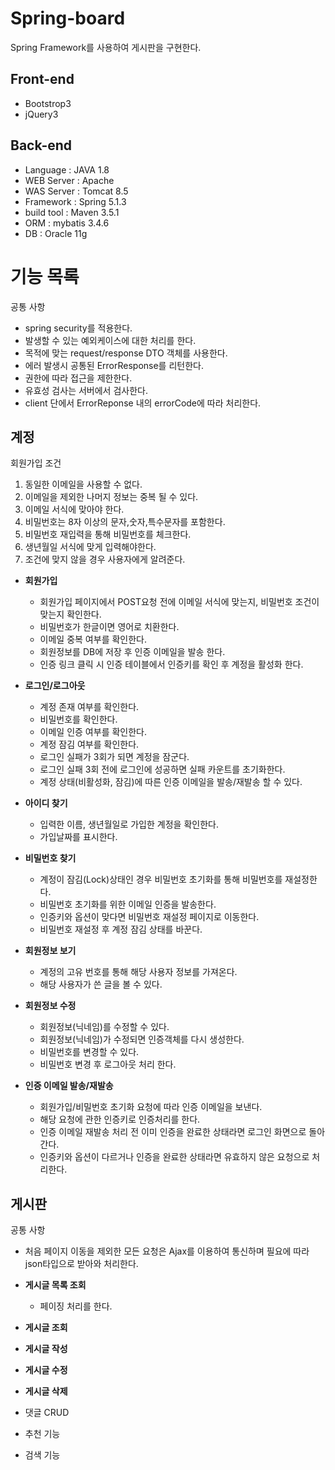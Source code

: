 # Spring-board
Spring Framework를 사용하여 게시판을 구현한다.

## Front-end
* Bootstrop3
* jQuery3

## Back-end
* Language : JAVA 1.8
* WEB Server : Apache
* WAS Server : Tomcat 8.5
* Framework : Spring 5.1.3
* build tool : Maven 3.5.1
* ORM : mybatis 3.4.6
* DB : Oracle 11g

# 기능 목록
공통 사항
  - spring security를 적용한다.
  - 발생할 수 있는 예외케이스에 대한 처리를 한다.
  - 목적에 맞는 request/response DTO 객체를 사용한다.
  - 에러 발생시 공통된 ErrorResponse를 리턴한다.
  - 권한에 따라 접근을 제한한다.
  - 유효성 검사는 서버에서 검사한다.
  - client 단에서 ErrorReponse 내의 errorCode에 따라 처리한다.
  
## 계정
회원가입 조건
1. 동일한 이메일을 사용할 수 없다.
2. 이메일을 제외한 나머지 정보는 중복 될 수 있다.
3. 이메일 서식에 맞아야 한다.
4. 비밀번호는 8자 이상의 문자,숫자,특수문자를 포함한다.
5. 비밀번호 재입력을 통해 비밀번호를 체크한다.
6. 생년월일 서식에 맞게 입력해야한다.
7. 조건에 맞지 않을 경우 사용자에게 알려준다.


  * **회원가입**
    - 회원가입 페이지에서 POST요청 전에 이메일 서식에 맞는지, 비밀번호 조건이 맞는지 확인한다.
    - 비밀번호가 한글이면 영어로 치환한다. 
    - 이메일 중복 여부를 확인한다.
    - 회원정보를 DB에 저장 후 인증 이메일을 발송 한다.
    - 인증 링크 클릭 시 인증 테이블에서 인증키를 확인 후 계정을 활성화 한다.
  
  * **로그인/로그아웃**
    - 계정 존재 여부를 확인한다.
    - 비밀번호를 확인한다.
    - 이메일 인증 여부를 확인한다.
    - 계정 잠김 여부를 확인한다.
    - 로그인 실패가 3회가 되면 계정을 잠군다.
    - 로그인 실패 3회 전에 로그인에 성공하면 실패 카운트를 초기화한다.
    - 계정 상태(비활성화, 잠김)에 따른 인증 이메일을 발송/재발송 할 수 있다.

  * **아이디 찾기**
    - 입력한 이름, 생년월일로 가입한 계정을 확인한다.
    - 가입날짜를 표시한다.
    
  * **비밀번호 찾기**
    - 계정이 잠김(Lock)상태인 경우 비밀번호 초기화를 통해 비밀번호를 재설정한다.
    - 비밀번호 초기화를 위한 이메일 인증을 발송한다.
    - 인증키와 옵션이 맞다면 비밀번호 재설정 페이지로 이동한다.
    - 비밀번호 재설정 후 계정 잠김 상태를 바꾼다.

  * **회원정보 보기**
    - 계정의 고유 번호를 통해 해당 사용자 정보를 가져온다.
    - 해당 사용자가 쓴 글을 볼 수 있다.
  
  * **회원정보 수정**
    - 회원정보(닉네임)를 수정할 수 있다.
    - 회원정보(닉네임)가 수정되면 인증객체를 다시 생성한다.
    - 비밀번호를 변경할 수 있다.
    - 비밀번호 변경 후 로그아웃 처리 한다.
    
  * **인증 이메일 발송/재발송**
    - 회원가입/비밀번호 초기화 요청에 따라 인증 이메일을 보낸다.
    - 해당 요청에 관한 인증키로 인증처리를 한다.
    - 인증 이메일 재발송 처리 전 이미 인증을 완료한 상태라면 로그인 화면으로 돌아간다.
    - 인증키와 옵션이 다르거나 인증을 완료한 상태라면 유효하지 않은 요청으로 처리한다. 
    
## 게시판
공통 사항
  - 처음 페이지 이동을 제외한 모든 요청은 Ajax를 이용하여 통신하며 필요에 따라 json타입으로 받아와 처리한다.
  
  * **게시글 목록 조회**
    - 페이징 처리를 한다.
  * **게시글 조회**
  * **게시글 작성**
  * **게시글 수정**
  * **게시글 삭제**


* 댓글 CRUD
* 추천 기능
* 검색 기능
